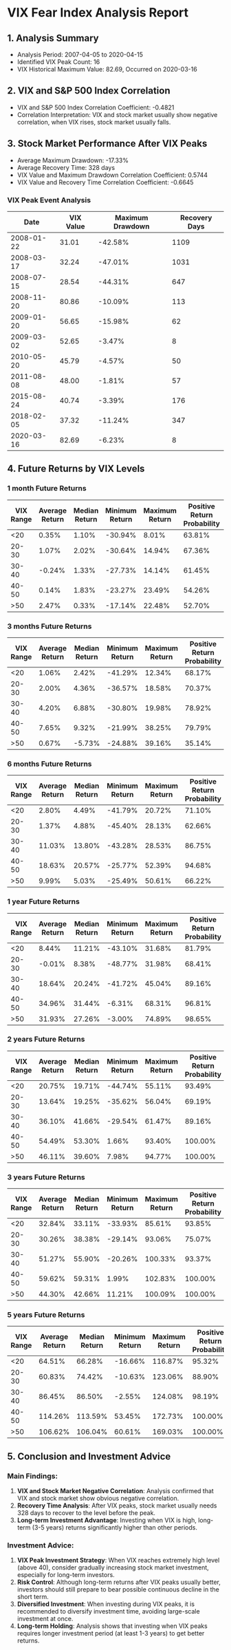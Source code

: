 # VIX Fear Index Analysis Report

## 1. Analysis Summary
* Analysis Period: 2007-04-05 to 2020-04-15
* Identified VIX Peak Count: 16
* VIX Historical Maximum Value: 82.69, Occurred on 2020-03-16

## 2. VIX and S&P 500 Index Correlation
* VIX and S&P 500 Index Correlation Coefficient: -0.4821
* Correlation Interpretation: VIX and stock market usually show negative correlation, when VIX rises, stock market usually falls.

## 3. Stock Market Performance After VIX Peaks
* Average Maximum Drawdown: -17.33%
* Average Recovery Time: 328 days
* VIX Value and Maximum Drawdown Correlation Coefficient: 0.5744
* VIX Value and Recovery Time Correlation Coefficient: -0.6645

### VIX Peak Event Analysis
| Date | VIX Value | Maximum Drawdown | Recovery Days |
|------|---------|-----------------|-------------|
| 2008-01-22 | 31.01 | -42.58% | 1109 |
| 2008-03-17 | 32.24 | -47.01% | 1031 |
| 2008-07-15 | 28.54 | -44.31% | 647 |
| 2008-11-20 | 80.86 | -10.09% | 113 |
| 2009-01-20 | 56.65 | -15.98% | 62 |
| 2009-03-02 | 52.65 | -3.47% | 8 |
| 2010-05-20 | 45.79 | -4.57% | 50 |
| 2011-08-08 | 48.00 | -1.81% | 57 |
| 2015-08-24 | 40.74 | -3.39% | 176 |
| 2018-02-05 | 37.32 | -11.24% | 347 |
| 2020-03-16 | 82.69 | -6.23% | 8 |

## 4. Future Returns by VIX Levels
### 1 month Future Returns
| VIX Range | Average Return | Median Return | Minimum Return | Maximum Return | Positive Return Probability | Sample Count |
|-----------|--------------|--------------|--------------|--------------|----------------------------|-------------|
| <20 | 0.35% | 1.10% | -30.94% | 8.01% | 63.81% | 2180 |
| 20-30 | 1.07% | 2.02% | -30.64% | 14.94% | 67.36% | 766 |
| 30-40 | -0.24% | 1.33% | -27.73% | 14.14% | 61.45% | 166 |
| 40-50 | 0.14% | 1.83% | -23.27% | 23.49% | 54.26% | 94 |
| >50 | 2.47% | 0.33% | -17.14% | 22.48% | 52.70% | 74 |

### 3 months Future Returns
| VIX Range | Average Return | Median Return | Minimum Return | Maximum Return | Positive Return Probability | Sample Count |
|-----------|--------------|--------------|--------------|--------------|----------------------------|-------------|
| <20 | 1.06% | 2.42% | -41.29% | 12.34% | 68.17% | 2180 |
| 20-30 | 2.00% | 4.36% | -36.57% | 18.58% | 70.37% | 766 |
| 30-40 | 4.20% | 6.88% | -30.80% | 19.98% | 78.92% | 166 |
| 40-50 | 7.65% | 9.32% | -21.99% | 38.25% | 79.79% | 94 |
| >50 | 0.67% | -5.73% | -24.88% | 39.16% | 35.14% | 74 |

### 6 months Future Returns
| VIX Range | Average Return | Median Return | Minimum Return | Maximum Return | Positive Return Probability | Sample Count |
|-----------|--------------|--------------|--------------|--------------|----------------------------|-------------|
| <20 | 2.80% | 4.49% | -41.79% | 20.72% | 71.10% | 2180 |
| 20-30 | 1.37% | 4.88% | -45.40% | 28.13% | 62.66% | 766 |
| 30-40 | 11.03% | 13.80% | -43.28% | 28.53% | 86.75% | 166 |
| 40-50 | 18.63% | 20.57% | -25.77% | 52.39% | 94.68% | 94 |
| >50 | 9.99% | 5.03% | -25.49% | 50.61% | 66.22% | 74 |

### 1 year Future Returns
| VIX Range | Average Return | Median Return | Minimum Return | Maximum Return | Positive Return Probability | Sample Count |
|-----------|--------------|--------------|--------------|--------------|----------------------------|-------------|
| <20 | 8.44% | 11.21% | -43.10% | 31.68% | 81.79% | 2180 |
| 20-30 | -0.01% | 8.38% | -48.77% | 31.98% | 68.41% | 766 |
| 30-40 | 18.64% | 20.24% | -41.72% | 45.04% | 89.16% | 166 |
| 40-50 | 34.96% | 31.44% | -6.31% | 68.31% | 96.81% | 94 |
| >50 | 31.93% | 27.26% | -3.00% | 74.89% | 98.65% | 74 |

### 2 years Future Returns
| VIX Range | Average Return | Median Return | Minimum Return | Maximum Return | Positive Return Probability | Sample Count |
|-----------|--------------|--------------|--------------|--------------|----------------------------|-------------|
| <20 | 20.75% | 19.71% | -44.74% | 55.11% | 93.49% | 2180 |
| 20-30 | 13.64% | 19.25% | -35.62% | 56.04% | 69.19% | 766 |
| 30-40 | 36.10% | 41.66% | -29.54% | 61.47% | 89.16% | 166 |
| 40-50 | 54.49% | 53.30% | 1.66% | 93.40% | 100.00% | 94 |
| >50 | 46.11% | 39.60% | 7.98% | 94.77% | 100.00% | 74 |

### 3 years Future Returns
| VIX Range | Average Return | Median Return | Minimum Return | Maximum Return | Positive Return Probability | Sample Count |
|-----------|--------------|--------------|--------------|--------------|----------------------------|-------------|
| <20 | 32.84% | 33.11% | -33.93% | 85.61% | 93.85% | 2180 |
| 20-30 | 30.26% | 38.38% | -29.14% | 93.06% | 75.07% | 766 |
| 30-40 | 51.27% | 55.90% | -20.26% | 100.33% | 93.37% | 166 |
| 40-50 | 59.62% | 59.31% | 1.99% | 102.83% | 100.00% | 94 |
| >50 | 44.30% | 42.66% | 11.21% | 100.09% | 100.00% | 74 |

### 5 years Future Returns
| VIX Range | Average Return | Median Return | Minimum Return | Maximum Return | Positive Return Probability | Sample Count |
|-----------|--------------|--------------|--------------|--------------|----------------------------|-------------|
| <20 | 64.51% | 66.28% | -16.66% | 116.87% | 95.32% | 2180 |
| 20-30 | 60.83% | 74.42% | -10.63% | 123.06% | 88.90% | 766 |
| 30-40 | 86.45% | 86.50% | -2.55% | 124.08% | 98.19% | 166 |
| 40-50 | 114.26% | 113.59% | 53.45% | 172.73% | 100.00% | 94 |
| >50 | 106.62% | 106.04% | 60.61% | 169.03% | 100.00% | 74 |

## 5. Conclusion and Investment Advice
### Main Findings:
1. **VIX and Stock Market Negative Correlation**: Analysis confirmed that VIX and stock market show obvious negative correlation.
2. **Recovery Time Analysis**: After VIX peaks, stock market usually needs 328 days to recover to the level before the peak.
3. **Long-term Investment Advantage**: Investing when VIX is high, long-term (3-5 years) returns significantly higher than other periods.

### Investment Advice:
1. **VIX Peak Investment Strategy**: When VIX reaches extremely high level (above 40), consider gradually increasing stock market investment, especially for long-term investors.
2. **Risk Control**: Although long-term returns after VIX peaks usually better, investors should still prepare to bear possible continuous decline in the short term.
3. **Diversified Investment**: When investing during VIX peaks, it is recommended to diversify investment time, avoiding large-scale investment at once.
4. **Long-term Holding**: Analysis shows that investing when VIX peaks requires longer investment period (at least 1-3 years) to get better returns.
